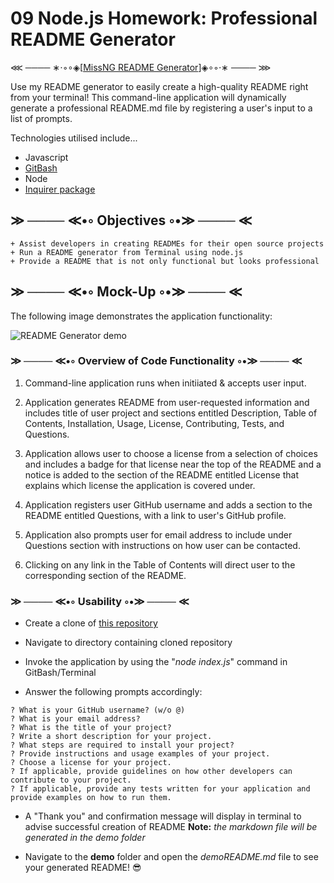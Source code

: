 # 09 Node.js Homework: Professional README Generator

⋘ ──── ∗⋅◦∘◈\[[MissNG README Generator](#mock-up)\]◈∘◦⋅∗ ──── ⋙

Use my README generator to easily create a high-quality README right from your terminal! This command-line application will dynamically generate a professional README.md file by registering a user's input to a list of prompts.

Technologies utilised include...
+ Javascript
+ [GitBash](https://gitforwindows.org/)
+ Node
+ [Inquirer package](https://www.npmjs.com/package/inquirer)

## ≫ ──── ≪•◦ Objectives ◦•≫ ──── ≪

```
+ Assist developers in creating READMEs for their open source projects
+ Run a README generator from Terminal using node.js
+ Provide a README that is not only functional but looks professional
```

## ≫ ──── ≪•◦ Mock-Up ◦•≫ ──── ≪

The following image demonstrates the application functionality:

![README Generator demo](./demo/demoREADME.gif)

### ≫ ──── ≪•◦ Overview of Code Functionality ◦•≫ ──── ≪

1. Command-line application runs when initiiated & accepts user input.

2. Application generates README from user-requested information and includes title of user project and sections entitled Description, Table of Contents, Installation, Usage, License, Contributing, Tests, and Questions.

3. Application allows user to choose a license from a selection of choices and includes a badge for that license near the top of the README and a notice is added to the section of the README entitled License that explains which license the application is covered under.

4. Application registers user GitHub username and adds a section to the README entitled Questions, with a link to user's GitHub profile.

5. Application also prompts user for email address to include under Questions section with instructions on how user can be contacted.

6. Clicking on any link in the Table of Contents will direct user to the corresponding section of the README.

### ≫ ──── ≪•◦ Usability ◦•≫ ──── ≪

* Create a clone of [this repository](https://github.com/MissNG-Git/genREADME.git)

* Navigate to directory containing cloned repository

* Invoke the application by using the "_node index.js_" command in GitBash/Terminal

* Answer the following prompts accordingly:

```
? What is your GitHub username? (w/o @)
? What is your email address?
? What is the title of your project? 
? Write a short description for your project. 
? What steps are required to install your project? 
? Provide instructions and usage examples of your project. 
? Choose a license for your project.
? If applicable, provide guidelines on how other developers can contribute to your project.
? If applicable, provide any tests written for your application and provide examples on how to run them.
```

* A "Thank you" and confirmation message will display in terminal to advise successful creation of README
**Note:** _the markdown file will be generated in the demo folder_

* Navigate to the **demo** folder and open the _demoREADME.md_ file to see your generated README! 😎